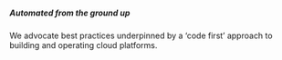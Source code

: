 ##### Automated from the ground up

We advocate best practices underpinned by a ‘code first’ approach to building and operating cloud platforms.
